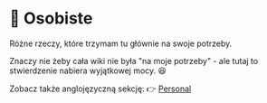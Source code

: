 # 🧑 Osobiste

Różne rzeczy, które trzymam tu głównie na swoje potrzeby.

Znaczy nie żeby cała wiki nie była "na moje potrzeby" - ale tutaj to stwierdzenie nabiera wyjątkowej mocy. 😆

Zobacz także anglojęzyczną sekcję: 👉 [Personal](../../personal/)
